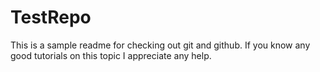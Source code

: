 # TestRepo

This is a sample readme for checking out git and github.
If you know any good tutorials on this topic I appreciate any help.